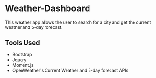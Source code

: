 # Weather-Dashboard

This weather app allows the user to search for a city and get the current weather and 5-day forecast. 

## Tools Used

* Bootstrap 
* Jquery
* Moment.js
* OpenWeather's Current Weather and 5-day forecast APIs
